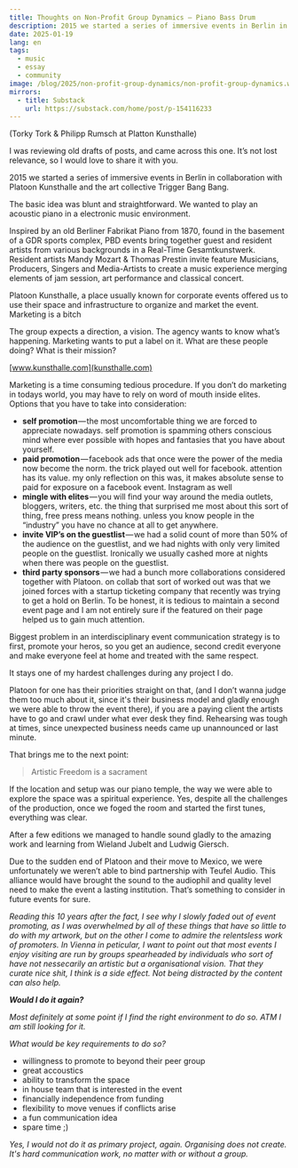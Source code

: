 ```yaml
---
title: Thoughts on Non-Profit Group Dynamics — Piano Bass Drum
description: 2015 we started a series of immersive events in Berlin in collaboration with Platoon Kunsthalle and the art collective Trigger Bang Bang.
date: 2025-01-19
lang: en
tags:
  - music
  - essay
  - community
image: /blog/2025/non-profit-group-dynamics/non-profit-group-dynamics.webp
mirrors:
  - title: Substack
    url: https://substack.com/home/post/p-154116233
---
```


(Torky Tork & Philipp Rumsch at Platton Kunsthalle)

I was reviewing old drafts of posts, and came across this one. It’s not lost relevance, so I would love to share it with you.

2015 we started a series of immersive events in Berlin in collaboration with Platoon Kunsthalle and the art collective Trigger Bang Bang.

The basic idea was blunt and straightforward. We wanted to play an acoustic piano in a electronic music environment.

Inspired by an old Berliner Fabrikat Piano from 1870, found in the basement of a GDR sports complex, PBD events bring together guest and resident artists from various backgrounds in a Real-Time Gesamtkunstwerk. Resident artists Mandy Mozart & Thomas Prestin invite feature Musicians, Producers, Singers and Media-Artists to create a music experience merging elements of jam session, art performance and classical concert.

Platoon Kunsthalle, a place usually known for corporate events offered us to use their space and infrastructure to organize and market the event.
Marketing is a bitch

The group expects a direction, a vision. The agency wants to know what’s happening. Marketing wants to put a label on it. What are these people doing? What is their mission?

[www.kunsthalle.com](kunsthalle.com)

Marketing is a time consuming tedious procedure. If you don’t do marketing in todays world, you may have to rely on word of mouth inside elites. Options that you have to take into consideration:

- **self promotion** — the most uncomfortable thing we are forced to appreciate nowadays. self promotion is spamming others conscious mind where ever possible with hopes and fantasies that you have about yourself.
- **paid promotion** — facebook ads that once were the power of the media now become the norm. the trick played out well for facebook. attention has its value. my only reflection on this was, it makes absolute sense to paid for exposure on a facebook event. Instagram as well
- **mingle with elites** — you will find your way around the media outlets, bloggers, writers, etc. the thing that surprised me most about this sort of thing, free press means nothing. unless you know people in the “industry” you have no chance at all to get anywhere.
- **invite VIP’s on the guestlist** — we had a solid count of more than 50% of the audience on the guestlist, and we had nights with only very limited people on the guestlist. Ironically we usually cashed more at nights when there was people on the guestlist.
- **third party sponsors** — we had a bunch more collaborations considered together with Platoon. on collab that sort of worked out was that we joined forces with a startup ticketing company that recently was trying to get a hold on Berlin. To be honest, it is tedious to maintain a second event page and I am not entirely sure if the featured on their page helped us to gain much attention.

Biggest problem in an interdisciplinary event communication strategy is to first, promote your heros, so you get an audience, second credit everyone and make everyone feel at home and treated with the same respect.

It stays one of my hardest challenges during any project I do.

Platoon for one has their priorities straight on that, (and I don’t wanna judge them too much about it, since it's their business model and gladly enough we were able to throw the event there), if you are a paying client the artists have to go and crawl under what ever desk they find. Rehearsing was tough at times, since unexpected business needs came up unannounced or last minute.

That brings me to the next point:

> Artistic Freedom is a sacrament

If the location and setup was our piano temple, the way we were able to explore the space was a spiritual experience. Yes, despite all the challenges of the production, once we foged the room and started the first tunes, everything was clear.

After a few editions we managed to handle sound gladly to the amazing work and learning from Wieland Jubelt and Ludwig Giersch.

Due to the sudden end of Platoon and their move to Mexico, we were unfortunately we weren’t able to bind partnership with Teufel Audio. This alliance would have brought the sound to the audiophil and quality level need to make the event a lasting institution. That’s something to consider in future events for sure.

_Reading this 10 years after the fact, I see why I slowly faded out of event promoting, as I was overwhelmed by all of these things that have so little to do with my artwork, but on the other I come to admire the relentsless work of promoters. In Vienna in peticular, I want to point out that most events I enjoy visiting are run by groups spearheaded by individuals who sort of have not nessecarily an artistic but a organisational vision. That they curate nice shit, I think is a side effect. Not being distracted by the content can also help._

**_Would I do it again?_**

_Most definitely at some point if I find the right environment to do so. ATM I am still looking for it._

_What would be key requirements to do so?_

- willingness to promote to beyond their peer group
- great accoustics
- ability to transform the space
- in house team that is interested in the event
- financially independence from funding
- flexibility to move venues if conflicts arise
- a fun communication idea
- spare time ;)

_Yes, I would not do it as primary project, again. Organising does not create. It's hard communication work, no matter with or without a group._
